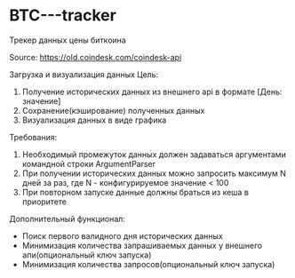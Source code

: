 # BTC---tracker
Трекер данных цены биткоина 

Source: https://old.coindesk.com/coindesk-api

Загрузка и визуализация данных
Цель:
1) Получение исторических данных из внешнего api в формате [День: значение]
2) Сохранение(кэширование) полученных данных
3) Визуализация данных в виде графика

Требования:
1) Необходимый промежуток данных должен задаваться аргументами командной строки ArgumentParser
2) При получении исторических данных можно запросить максимум N дней за раз, где N - конфигурируемое значение < 100
3) При повторном запуске данные должны браться из кеша в приоритете

Дополнительный функционал:
* Поиск первого валидного дня исторических данных
* Минимизация количества запрашиваемых данных у внешнего апи(опциональный ключ запуска)
* Минимизация количества запросов(опциональный ключ запуска)

